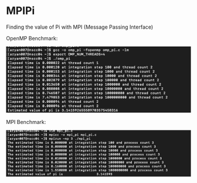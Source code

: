 # MPIPi
Finding the value of Pi with MPI (Message Passing Interface)


OpenMP Benchmark:

![alt-text](Task2_OpenMP_Benchmark.png)

MPI Benchmark:

![alt-text](Task3_MPI_Benchmark.png)
